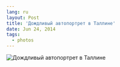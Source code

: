 ```yaml
---
lang: ru
layout: Post
title: 'Дождливый автопортрет в Таллине'
date: Jun 24, 2014
tags:
  - photos
---
```


![Дождливый автопортрет в Таллине](photo://1257)
